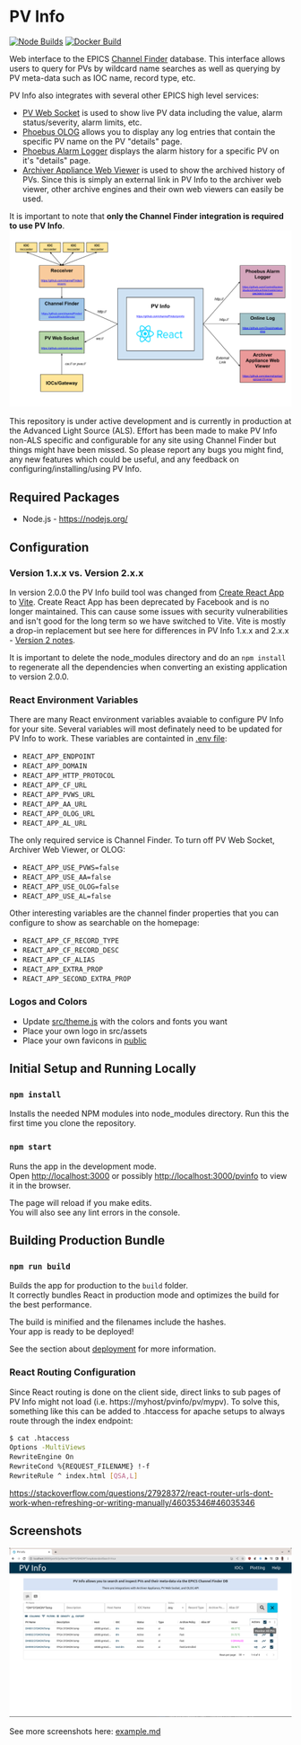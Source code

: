 # PV Info

[![Node Builds](https://github.com/ChannelFinder/pvinfo/workflows/Node.js%20CI/badge.svg)](https://github.com/ChannelFinder/pvinfo/actions/workflows/node.js.yml)
[![Docker Build](https://github.com/ChannelFinder/pvinfo/workflows/Docker%20Image%20CI/badge.svg)](https://github.com/ChannelFinder/pvinfo/actions/workflows/docker-image.yml)

Web interface to the EPICS [Channel Finder](https://github.com/ChannelFinder/ChannelFinderService) database. This interface allows users to query for PVs by wildcard name searches as well as querying by PV meta-data such as IOC name, record type, etc.

PV Info also integrates with several other EPICS high level services:
- [PV Web Socket](https://github.com/ornl-epics/pvws) is used to show live PV data including the value, alarm status/severity, alarm limits, etc.
- [Phoebus OLOG](https://github.com/Olog/phoebus-olog) allows you to display any log entries that contain the specific PV name on the PV "details" page.
- [Phoebus Alarm Logger](https://github.com/ControlSystemStudio/phoebus/tree/master/services/alarm-logger) displays the alarm history for a specific PV on it's "details" page.
- [Archiver Appliance Web Viewer](https://github.com/slacmshankar/epicsarchiverap) is used to show the archived history of PVs. Since this is simply an external link in PV Info to the archiver web viewer, other archive engines and their own web viewers can easily be used.

It is important to note that **only the Channel Finder integration is required to use PV Info**.
![PV Info Arch](docs/arch.svg?raw=true "PV Info Arch")

This repository is under active development and is currently in production at the Advanced Light Source (ALS). Effort has been made to make PV Info non-ALS specific and configurable for any site using Channel Finder but things might have been missed. So please report any bugs you might find, any new features which could be useful, and any feedback on configuring/installing/using PV Info.

## Required Packages

- Node.js - https://nodejs.org/

## Configuration

### Version 1.x.x vs. Version 2.x.x

In version 2.0.0 the PV Info build tool was changed from [Create React App](https://github.com/facebook/create-react-app) to [Vite](https://github.com/vitejs/vite). Create React App has been deprecated by Facebook and is no longer maintained. This can cause some issues with security vulnerabilities and isn't good for the long term so we have switched to Vite. Vite is mostly a drop-in replacement but see here for differences in PV Info 1.x.x and 2.x.x - [Version 2 notes](docs/v2-migration.md).

It is important to delete the node_modules directory and do an `npm install` to regenerate all the dependencies when converting an existing application to version 2.0.0.

### React Environment Variables

There are many React environment variables avaiable to configure PV Info for your site. Several variables will most definately need to be updated for PV Info to work. These variables are containted in [.env file](.env):

- `REACT_APP_ENDPOINT`
- `REACT_APP_DOMAIN`
- `REACT_APP_HTTP_PROTOCOL`
- `REACT_APP_CF_URL`
- `REACT_APP_PVWS_URL`
- `REACT_APP_AA_URL`
- `REACT_APP_OLOG_URL`
- `REACT_APP_AL_URL`

The only required service is Channel Finder. To turn off PV Web Socket, Archiver Web Viewer, or OLOG:
- `REACT_APP_USE_PVWS=false`
- `REACT_APP_USE_AA=false`
- `REACT_APP_USE_OLOG=false`
- `REACT_APP_USE_AL=false`

Other interesting variables are the channel finder properties that you can configure to show as searchable on the homepage:
- `REACT_APP_CF_RECORD_TYPE`
- `REACT_APP_CF_RECORD_DESC`
- `REACT_APP_CF_ALIAS`
- `REACT_APP_EXTRA_PROP`
- `REACT_APP_SECOND_EXTRA_PROP`

### Logos and Colors

- Update [src/theme.js](src/theme.js) with the colors and fonts you want
- Place your own logo in src/assets
- Place your own favicons in [public](public)


## Initial Setup and Running Locally

### `npm install`

Installs the needed NPM modules into node_modules directory. Run this the first time you clone the repository.

### `npm start`

Runs the app in the development mode.\
Open [http://localhost:3000](http://localhost:3000) or possibly [http://localhost:3000/pvinfo](http://localhost:3000/pvinfo) to view it in the browser.

The page will reload if you make edits.\
You will also see any lint errors in the console.


## Building Production Bundle

### ```npm run build```
Builds the app for production to the `build` folder.\
It correctly bundles React in production mode and optimizes the build for the best performance.

The build is minified and the filenames include the hashes.\
Your app is ready to be deployed!

See the section about [deployment](https://facebook.github.io/create-react-app/docs/deployment) for more information.

### React Routing Configuration

Since React routing is done on the client side, direct links to sub pages of PV Info might not load (i.e. https://myhost/pvinfo/pv/mypv). To solve this, something like this can be added to .htaccess for apache setups to always route through the index endpoint:

```bash
$ cat .htaccess
Options -MultiViews
RewriteEngine On
RewriteCond %{REQUEST_FILENAME} !-f
RewriteRule ^ index.html [QSA,L]
```
https://stackoverflow.com/questions/27928372/react-router-urls-dont-work-when-refreshing-or-writing-manually/46035346#46035346

## Screenshots

![Monitor All](docs/monitor-all.png?raw=true "Monitor All")

See more screenshots here: [example.md](docs/example.md)
